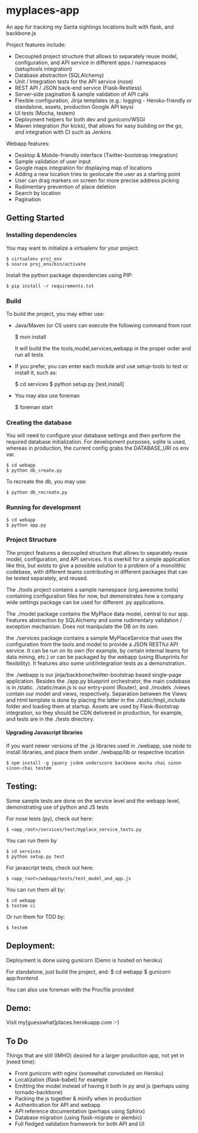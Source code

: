 myplaces-app
=============

An app for tracking my Santa sightings locations built with flask, and backbone.js

Project features include:

* Decoupled project structure that allows to separately reuse model, configuration, and API service in different apps / namespaces (setuptools integration)
* Database abstraction (SQLAlchemy)
* Unit / Integration tests for the API service (nose)
* REST API / JSON back-end service (Flask-Restless)
* Server-side pagination & sample validation of API calls
* Flexible configuration, Jinja templates (e.g.: logging - Heroku-friendly or standalone, assets, production Google API keys)
* UI tests (Mocha, testem)
* Deployment helpers for both dev and gunicorn/WSGI
* Maven integration (for kicks), that allows for easy building on the go, and integration with CI such as Jenkins

Webapp features:
* Desktop & Mobile-friendly interface (Twitter-bootstrap integration)
* Sample validation of user input
* Google maps integration for displaying map of locations
* Adding a new location tries to geolocate the user as a starting point
* User can drag markers on screen for more precise address picking
* Rudimentary prevention of place deletion
* Search by location
* Pagination

Getting Started
---------------

### Installing dependencies

You may want to initialize a virtualenv for your project:

    $ virtualenv proj_env
    $ source proj_env/bin/activate

Install the python package dependencies using PIP:

    $ pip install -r requirements.txt

### Build

To build the project, you may either use:

* Java/Maven (or CI) users can execute the following command from root

    $ mvn install

   It will build the the tools,model,services,webapp in the proper order and run all tests

* If you prefer, you can enter each module and use setup-tools to test or install it, such as:

    $ cd services
    $ python setup.py [test,install]

* You may also use foreman

    $ foreman start

### Creating the database

You will need to configure your database settings and then perform the required database initialization.
For development purposes, sqlite is used, whereas in production, the current config grabs the DATABASE_URI os env var.

    $ cd webapp
    $ python db_create.py

To recreate the db, you may use:

    $ python db_recreate.py

### Running for development

    $ cd webapp
    $ python app.py


### Project Structure

The project features a decoupled structure that allows to separately reuse model, configuration, and API services.
It is overkill for a simple application like this, but exists to give a possible solution to a problem of a monolithic codebase, with different teams contributing in different packages that can be tested separately, and reused.

The ./tools project contains a sample namespace (org.awesome.tools) containing configuration files for now, but demonstrates how a company wide settings package can be used for different .py applications.

The ./model package contains the MyPlace data model, central to our app. Features abstraction by SQLAlchemy and some rudimentary validation / exception mechanism. Does not manipulate the DB on its own.

the ./services package contains a sample MyPlaceService that uses the configuration from the tools and model to provide a JSON RESTful API service. It can be run on its own (for example, by certain internal teams for data mining, etc.) or can be packaged by the webapp (using Blueprints for flexibility).
It features also some unit/integration tests as a demonstration.

the ./webapp is our jinja/backbone/twitter-bootstrap based single-page application. Besides the ./app.py blueprint orchestrator, the main codebase is in /static. ./static/main.js is our entry-point (Router), and ./models ./views contain our model and views, respectively. Separation between the Views and html template is done by placing the latter in the ./static/tmpl_include folder and loading them at startup.
Assets are used by Flask-Bootstrap integration, so they should be CDN delivered in production, for example, and tests are in the ./tests directory.

#### Upgrading Javascript libraries

If you want newer versions of the .js libraries used in ./webapp, use node to install libraries, and place them under ./webapp/lib or respective location

    $ npm install -g jquery jsdom underscore backbone mocha chai sinon sinon-chai testem

Testing:
--------
Some sample tests are done on the service level and the webapp level, demonstrating use of python and JS tests

For nose tests (py), check out here:

    $ <app_root>/services/test/myplace_service_tests.py

You can run them by

    $ cd services
    $ python setup.py test

For javascript tests, check out here:

    $ <app_root>/webapp/tests/test_model_and_app.js

You can run them all by:

    $ cd webapp
    $ testem ci

Or run them for TDD by:

    $ testem

Deployment:
-----------

Deployment is done using gunicorn (Demo is hosted on heroku)

For standalone, just build the project, and:
    $ cd webapp
    $ gunicorn app:frontend

You can also use foreman with the Procfile provided

Demo:
-----------
Visit my[guesswhat]places.herokuapp.com :-)


To Do
---------------
Things that are still (IMHO) desired for a larger production app, not yet in (need time):

* Front gunicorn with nginx (somewhat convoluted on Heroku)
* Localization (flask-babel) for example
* Emitting the model instead of having it both in py and js (perhaps using tornado-backbone)
* Packing the js together & minify when in production
* Authentication for API and webapp
* API reference documentation (perhaps using Sphinx)
* Database migration (using flask-migrate or alembic)
* Full fledged validation framework for both API and UI